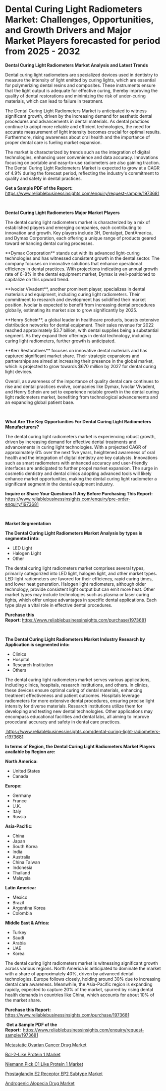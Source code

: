 <p><h1>Dental Curing Light Radiometers Market: Challenges, Opportunities, and Growth Drivers and Major Market Players forecasted for period from 2025 - 2032</h1></p><p><strong>Dental Curing Light Radiometers Market Analysis and Latest Trends</strong></p>
<p><p>Dental curing light radiometers are specialized devices used in dentistry to measure the intensity of light emitted by curing lights, which are essential for polymerizing dental resins and composites. These instruments ensure that the light output is adequate for effective curing, thereby improving the quality of dental restorations and minimizing the risk of under-curing materials, which can lead to failure in treatment.</p><p>The Dental Curing Light Radiometers Market is anticipated to witness significant growth, driven by the increasing demand for aesthetic dental procedures and advancements in dental materials. As dental practices continue to adopt more reliable and efficient technologies, the need for accurate measurement of light intensity becomes crucial for optimal results. Furthermore, rising awareness about oral health and the importance of proper dental care is fueling market expansion.</p><p>The market is characterized by trends such as the integration of digital technologies, enhancing user convenience and data accuracy. Innovations focusing on portable and easy-to-use radiometers are also gaining traction. The Dental Curing Light Radiometers Market is expected to grow at a CAGR of 4.9% during the forecast period, reflecting the industry's commitment to quality and safety in dental practices.</p></p>
<p><strong>Get a Sample PDF of the Report:&nbsp;</strong> <a href="https://www.reliablebusinessinsights.com/enquiry/request-sample/1973681?utm_campaign=1091&utm_medium=2&utm_source=Github&utm_content=ia&utm_term=09032025&utm_id=dental-curing-light-radiometers">https://www.reliablebusinessinsights.com/enquiry/request-sample/1973681</a></p>
<p>&nbsp;</p>
<p><strong>Dental Curing Light Radiometers Major Market Players</strong></p>
<p><p>The dental curing light radiometers market is characterized by a mix of established players and emerging companies, each contributing to innovation and growth. Key players include 3H, Dentalget, DentAmerica, and Dymax Corporation, each offering a unique range of products geared toward enhancing dental curing processes.</p><p>**Dymax Corporation** stands out with its advanced light-curing technologies and has witnessed consistent growth in the dental sector. The company focuses on innovative solutions that enhance operational efficiency in dental practices. With projections indicating an annual growth rate of 6-8% in the dental equipment market, Dymax is well-positioned to capitalize on this upward trend.</p><p>**Ivoclar Vivadent**, another prominent player, specializes in dental materials and equipment, including curing light radiometers. Their commitment to research and development has solidified their market position. Ivoclar is expected to benefit from increasing dental procedures globally, estimating its market size to grow significantly by 2025.</p><p>**Henry Schein**, a global leader in healthcare products, boasts extensive distribution networks for dental equipment. Their sales revenue for 2022 reached approximately $3.7 billion, with dental supplies being a substantial segment. As they expand their offerings in dental technology, including curing light radiometers, further growth is anticipated.</p><p>**Kerr Restoratives** focuses on innovative dental materials and has captured significant market share. Their strategic expansions and partnerships are aimed at increasing their presence in the global market, which is projected to grow towards $670 million by 2027 for dental curing light devices.</p><p>Overall, as awareness of the importance of quality dental care continues to rise and dental practices evolve, companies like Dymax, Ivoclar Vivadent, and Henry Schein are set to experience notable growth in the dental curing light radiometers market, benefiting from technological advancements and an expanding global patient base.</p></p>
<p>&nbsp;</p>
<p><strong>What Are The Key Opportunities For Dental Curing Light Radiometers Manufacturers?</strong></p>
<p><p>The dental curing light radiometers market is experiencing robust growth, driven by increasing demand for effective dental treatments and advancements in curing light technologies. With a projected CAGR of approximately 6% over the next five years, heightened awareness of oral health and the integration of digital dentistry are key catalysts. Innovations such as smart radiometers with enhanced accuracy and user-friendly interfaces are anticipated to further propel market expansion. The surge in cosmetic dentistry and dental clinics adopting advanced tools will likely enhance market opportunities, making the dental curing light radiometer a significant segment in the dental equipment industry.</p></p>
<p><strong>Inquire or Share Your Questions If Any Before Purchasing This Report:</strong> <a href="https://www.reliablebusinessinsights.com/enquiry/pre-order-enquiry/1973681?utm_campaign=1091&utm_medium=2&utm_source=Github&utm_content=ia&utm_term=09032025&utm_id=dental-curing-light-radiometers">https://www.reliablebusinessinsights.com/enquiry/pre-order-enquiry/1973681</a></p>
<p>&nbsp;</p>
<p><strong>Market Segmentation</strong></p>
<p><strong>The Dental Curing Light Radiometers Market Analysis by types is segmented into:</strong></p>
<p><ul><li>LED Light</li><li>Halogen Light</li><li>Other</li></ul></p>
<p><p>The dental curing light radiometers market comprises several types, primarily categorized into LED light, halogen light, and other market types. LED light radiometers are favored for their efficiency, rapid curing times, and lower heat generation. Halogen light radiometers, although older technology, provide consistent light output but can emit more heat. Other market types may include technologies such as plasma or laser curing lights, which offer unique advantages in specific dental applications. Each type plays a vital role in effective dental procedures.</p></p>
<p><strong>Purchase this Report:&nbsp;</strong><a href="https://www.reliablebusinessinsights.com/purchase/1973681?utm_campaign=1091&utm_medium=2&utm_source=Github&utm_content=ia&utm_term=09032025&utm_id=dental-curing-light-radiometers">https://www.reliablebusinessinsights.com/purchase/1973681</a></p>
<p>&nbsp;</p>
<p><strong>The Dental Curing Light Radiometers Market Industry Research by Application is segmented into:</strong></p>
<p><ul><li>Clinics</li><li>Hospital</li><li>Research Institution</li><li>Others</li></ul></p>
<p><p>The dental curing light radiometers market serves various applications, including clinics, hospitals, research institutions, and others. In clinics, these devices ensure optimal curing of dental materials, enhancing treatment effectiveness and patient outcomes. Hospitals leverage radiometers for more extensive dental procedures, ensuring precise light intensity for diverse materials. Research institutions utilize them for developing and testing new dental technologies. Other applications may encompass educational facilities and dental labs, all aiming to improve procedural accuracy and safety in dental care practices.</p></p>
<p><a href="https://www.reliablebusinessinsights.com/dental-curing-light-radiometers-r1973681?utm_campaign=1091&utm_medium=2&utm_source=Github&utm_content=ia&utm_term=09032025&utm_id=dental-curing-light-radiometers">&nbsp;https://www.reliablebusinessinsights.com/dental-curing-light-radiometers-r1973681</a></p>
<p><strong>In terms of Region, the Dental Curing Light Radiometers Market Players available by Region are:</strong></p>
<p>
    <p> <strong> North America: </strong>
        <ul>
            <li>United States</li>
            <li>Canada</li>
        </ul>
        </p> 
    <p> <strong> Europe: </strong>
        <ul>
            <li>Germany</li>
            <li>France</li>
            <li>U.K.</li>
            <li>Italy</li>
            <li>Russia</li>
        </ul>
        </p> 
    <p> <strong> Asia-Pacific: </strong>
        <ul>
            <li>China</li>
            <li>Japan</li>
            <li>South Korea</li>
            <li>India</li>
            <li>Australia</li>
            <li>China Taiwan</li>
            <li>Indonesia</li>
            <li>Thailand</li>
            <li>Malaysia</li>
        </ul>
        </p> 
    <p> <strong> Latin America: </strong>
        <ul>
            <li>Mexico</li>
            <li>Brazil</li>
            <li>Argentina Korea</li>
            <li>Colombia</li>
        </ul>
        </p> 
    <p> <strong> Middle East & Africa: </strong>
        <ul>
            <li>Turkey</li>
            <li>Saudi</li>
            <li>Arabia</li>
            <li>UAE</li>
            <li>Korea</li>
        </ul>
    </p>
    </p>
<p><p>The dental curing light radiometers market is witnessing significant growth across various regions. North America is anticipated to dominate the market with a share of approximately 40%, driven by advanced dental technologies. Europe follows closely, holding around 30% due to increasing dental care awareness. Meanwhile, the Asia-Pacific region is expanding rapidly, expected to capture 20% of the market, spurred by rising dental health demands in countries like China, which accounts for about 10% of the market share.</p></p>
<p><strong>Purchase this Report: </strong><a href="https://www.reliablebusinessinsights.com/purchase/1973681?utm_campaign=1091&utm_medium=2&utm_source=Github&utm_content=ia&utm_term=09032025&utm_id=dental-curing-light-radiometers">https://www.reliablebusinessinsights.com/purchase/1973681</a></p>
<p>&nbsp;<strong>Get a Sample PDF of the Report:&nbsp;&nbsp;</strong><a href="https://www.reliablebusinessinsights.com/enquiry/request-sample/1973681?utm_campaign=1091&utm_medium=2&utm_source=Github&utm_content=ia&utm_term=09032025&utm_id=dental-curing-light-radiometers">https://www.reliablebusinessinsights.com/enquiry/request-sample/1973681</a></p>
<p><strong></strong></p>
<p><p><a href="https://github.com/pelegeazlie5/Market-Research-Report-List-1/blob/main/metastatic-ovarian-cancer-drug-market.md?utm_campaign=1091&utm_medium=2&utm_source=Github&utm_content=ia&utm_term=09032025&utm_id=dental-curing-light-radiometers">Metastatic Ovarian Cancer Drug Market</a></p><p><a href="https://github.com/Chiragrp22/Market-Research-Report-List-7/blob/main/bcl-2-like-protein-1-market.md?utm_campaign=1091&utm_medium=2&utm_source=Github&utm_content=ia&utm_term=09032025&utm_id=dental-curing-light-radiometers">Bcl-2-Like Protein 1 Market</a></p><p><a href="https://github.com/perbetpereir/Market-Research-Report-List-1/blob/main/niemann-pick-c1-like-protein-1-market.md?utm_campaign=1091&utm_medium=2&utm_source=Github&utm_content=ia&utm_term=09032025&utm_id=dental-curing-light-radiometers">Niemann Pick C1 Like Protein 1 Market</a></p><p><a href="https://github.com/paulierasho/Market-Research-Report-List-1/blob/main/prostaglandin-e2-receptor-ep2-subtype-market.md?utm_campaign=1091&utm_medium=2&utm_source=Github&utm_content=ia&utm_term=09032025&utm_id=dental-curing-light-radiometers">Prostaglandin E2 Receptor EP2 Subtype Market</a></p><p><a href="https://github.com/ziringebrur1/Market-Research-Report-List-1/blob/main/androgenic-alopecia-drug-market.md?utm_campaign=1091&utm_medium=2&utm_source=Github&utm_content=ia&utm_term=09032025&utm_id=dental-curing-light-radiometers">Androgenic Alopecia Drug Market</a></p></p>